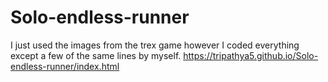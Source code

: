 # Solo-endless-runner
I just used the images from the trex game however I coded everything except a few of the same lines by myself.
https://tripathya5.github.io/Solo-endless-runner/index.html 

